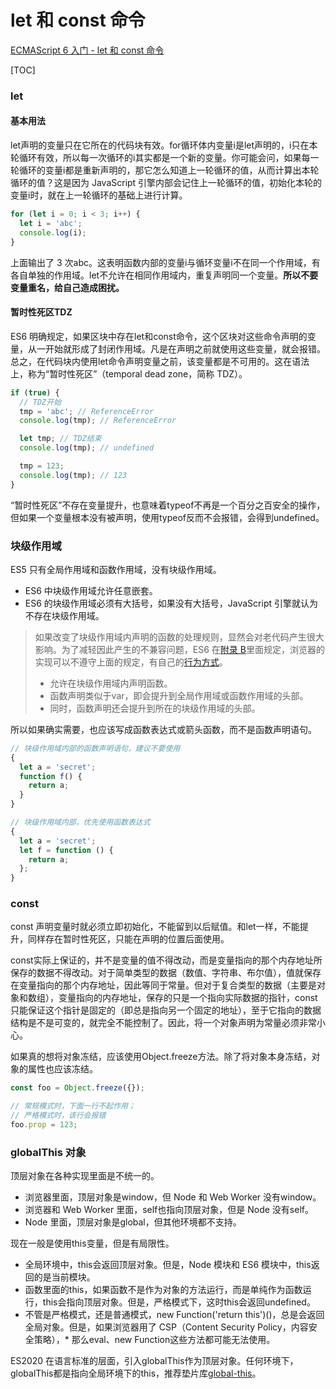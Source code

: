 #  let 和 const 命令

[ECMAScript 6 入门 - let 和 const 命令](http://es6.ruanyifeng.com/#docs/let)

[TOC]

### let

#### 基本用法

let声明的变量只在它所在的代码块有效。for循环体内变量i是let声明的，i只在本轮循环有效，所以每一次循环的i其实都是一个新的变量。你可能会问，如果每一轮循环的变量i都是重新声明的，那它怎么知道上一轮循环的值，从而计算出本轮循环的值？这是因为 JavaScript 引擎内部会记住上一轮循环的值，初始化本轮的变量i时，就在上一轮循环的基础上进行计算。
```JavaScript
for (let i = 0; i < 3; i++) {
  let i = 'abc';
  console.log(i);
}
```
上面输出了 3 次abc。这表明函数内部的变量i与循环变量i不在同一个作用域，有各自单独的作用域。let不允许在相同作用域内，重复声明同一个变量。**所以不要变量重名，给自己造成困扰。**

#### 暂时性死区TDZ

ES6 明确规定，如果区块中存在let和const命令，这个区块对这些命令声明的变量，从一开始就形成了封闭作用域。凡是在声明之前就使用这些变量，就会报错。总之，在代码块内使用let命令声明变量之前，该变量都是不可用的。这在语法上，称为“暂时性死区”（temporal dead zone，简称 TDZ）。
```JavaScript
if (true) {
  // TDZ开始
  tmp = 'abc'; // ReferenceError
  console.log(tmp); // ReferenceError

  let tmp; // TDZ结束
  console.log(tmp); // undefined

  tmp = 123;
  console.log(tmp); // 123
}
```
“暂时性死区”不存在变量提升，也意味着typeof不再是一个百分之百安全的操作，但如果一个变量根本没有被声明，使用typeof反而不会报错，会得到undefined。


### 块级作用域

ES5 只有全局作用域和函数作用域，没有块级作用域。
* ES6 中块级作用域允许任意嵌套。
* ES6 的块级作用域必须有大括号，如果没有大括号，JavaScript 引擎就认为不存在块级作用域。

> 如果改变了块级作用域内声明的函数的处理规则，显然会对老代码产生很大影响。为了减轻因此产生的不兼容问题，ES6 在[附录 B](http://www.ecma-international.org/ecma-262/6.0/index.html#sec-block-level-function-declarations-web-legacy-compatibility-semantics)里面规定，浏览器的实现可以不遵守上面的规定，有自己的[行为方式](http://stackoverflow.com/questions/31419897/what-are-the-precise-semantics-of-block-level-functions-in-es6)。
> * 允许在块级作用域内声明函数。
> * 函数声明类似于var，即会提升到全局作用域或函数作用域的头部。
> * 同时，函数声明还会提升到所在的块级作用域的头部。

所以如果确实需要，也应该写成函数表达式或箭头函数，而不是函数声明语句。
```JavaScript
// 块级作用域内部的函数声明语句，建议不要使用
{
  let a = 'secret';
  function f() {
    return a;
  }
}

// 块级作用域内部，优先使用函数表达式
{
  let a = 'secret';
  let f = function () {
    return a;
  };
}
```

### const

const 声明变量时就必须立即初始化，不能留到以后赋值。和let一样，不能提升，同样存在暂时性死区，只能在声明的位置后面使用。

const实际上保证的，并不是变量的值不得改动，而是变量指向的那个内存地址所保存的数据不得改动。对于简单类型的数据（数值、字符串、布尔值），值就保存在变量指向的那个内存地址，因此等同于常量。但对于复合类型的数据（主要是对象和数组），变量指向的内存地址，保存的只是一个指向实际数据的指针，const只能保证这个指针是固定的（即总是指向另一个固定的地址），至于它指向的数据结构是不是可变的，就完全不能控制了。因此，将一个对象声明为常量必须非常小心。

如果真的想将对象冻结，应该使用Object.freeze方法。除了将对象本身冻结，对象的属性也应该冻结。
```JavaScript
const foo = Object.freeze({});

// 常规模式时，下面一行不起作用；
// 严格模式时，该行会报错
foo.prop = 123;
```

### globalThis 对象

顶层对象在各种实现里面是不统一的。
* 浏览器里面，顶层对象是window，但 Node 和 Web Worker 没有window。
* 浏览器和 Web Worker 里面，self也指向顶层对象，但是 Node 没有self。
* Node 里面，顶层对象是global，但其他环境都不支持。

现在一般是使用this变量，但是有局限性。
* 全局环境中，this会返回顶层对象。但是，Node 模块和 ES6 模块中，this返回的是当前模块。
* 函数里面的this，如果函数不是作为对象的方法运行，而是单纯作为函数运行，this会指向顶层对象。但是，严格模式下，这时this会返回undefined。
* 不管是严格模式，还是普通模式，new Function('return this')()，总是会返回全局对象。但是，如果浏览器用了 CSP（Content Security Policy，内容安全策略），* 那么eval、new Function这些方法都可能无法使用。

ES2020 在语言标准的层面，引入globalThis作为顶层对象。任何环境下，globalThis都是指向全局环境下的this，推荐垫片库[global-this](https://github.com/ungap/global-this)。